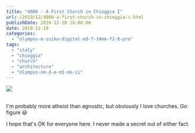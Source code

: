 ```yaml
---
title: "4800 - A First Church in Chioggia I"
url: /2019/12/4800-a-first-church-in-chioggia-i.html
publishDate: 2019-12-10 18:00:00
date: 2019-12-10
categories: 
  - "olympus-m-zuiko-digital-ed-7-14mm-f2-8-pro"
tags: 
  - "italy"
  - "chioggia"
  - "church"
  - "architecture"
  - "olympus-om-d-e-m1-mk-ii"
---
```

<div class="container">
<div class="center"><a target="_blank" href="https://d25zfm9zpd7gm5.cloudfront.net/1200x1200/2018/20180510_170602_lr.jpg"><img class="webfeedsFeaturedVisual" src="https://d25zfm9zpd7gm5.cloudfront.net/0600x0600/2018/20180510_170602_lr.jpg" /></a></div>
</div>
<br />

I'm probably more atheist than agnostic, but obviously I love
churches. Go figure :smiley:

I hope that's OK for everyone here. I never made a secret out of
either fact.